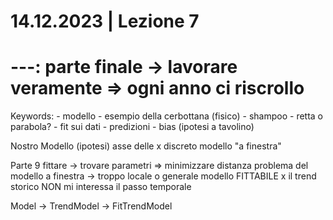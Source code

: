 # 14.12.2023 | Lezione 7
# ---: parte finale -> lavorare veramente => ogni anno ci riscrollo

Keywords:
    - modello
        - esempio della cerbottana (fisico)
    - shampoo
        - retta o parabola?
    - fit sui dati
    - predizioni
    - bias (ipotesi a tavolino)

Nostro Modello (ipotesi)
asse delle x discreto
modello "a finestra"

Parte 9
fittare -> trovare parametri => minimizzare distanza
problema del modello a finestra -> troppo locale o generale
modello FITTABILE
x il trend storico NON mi interessa il passo temporale

Model -> TrendModel -> FitTrendModel

